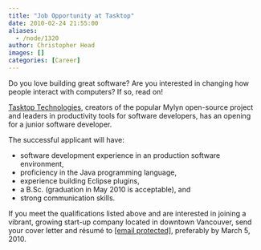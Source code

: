 ```yaml
---
title: "Job Opportunity at Tasktop"
date: 2010-02-24 21:55:00
aliases:
  - /node/1320
author: Christopher Head
images: []
categories: [Career]
---
```


Do you love building great software? Are you interested in changing how people interact with computers? If so, read on!

[Tasktop Technologies](http://tasktop.com/), creators of the popular Mylyn open-source project and leaders in productivity tools for software developers, has an opening for a junior software developer.

The successful applicant will have:

*   software development experience in an production software environment,
*   proficiency in the Java programming language,
*   experience building Eclipse plugins,
*   a B.Sc. (graduation in May 2010 is acceptable), and
*   strong communication skills.

If you meet the qualifications listed above and are interested in joining a vibrant, growing start-up company located in downtown Vancouver, send your cover letter and résumé to [\[email protected\]](/cdn-cgi/l/email-protection#caa9abb8afafb8b98abeabb9a1bea5bae4a9a5a7), preferably by March 5, 2010.

